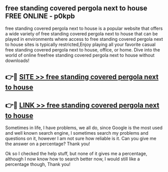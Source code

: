 ## free standing covered pergola next to house FREE ONLINE - p0kpb

free standing covered pergola next to house is a popular website that offers a wide variety of free standing covered pergola next to house that can be played in environments where access to free standing covered pergola next to house sites is typically restricted,Enjoy playing all your favorite casual free standing covered pergola next to house, office, or home. Dive into the world of online freefree standing covered pergola next to house without downloads!

## 👉🔴 [SITE >> free standing covered pergola next to house](http://news.freeplayer.one?title=free_standing_covered_pergola_next_to_house&ref=FRRE)

## 👉🔴 [LINK >> free standing covered pergola next to house](http://news.freeplayer.one?title=free_standing_covered_pergola_next_to_house&ref=FREE)

Sometimes in life, I have problems, we all do, since Google is the most used and well known search engine, I sometimes search my problems and questions on it, however I am not sure how reliable is it. Can you give me the answer on a percentage? Thank you!

Ok so I checked the help stuff, but none of it gives me a percentage, although I now know how to search better now, I would still like a percentage though, Thank you!